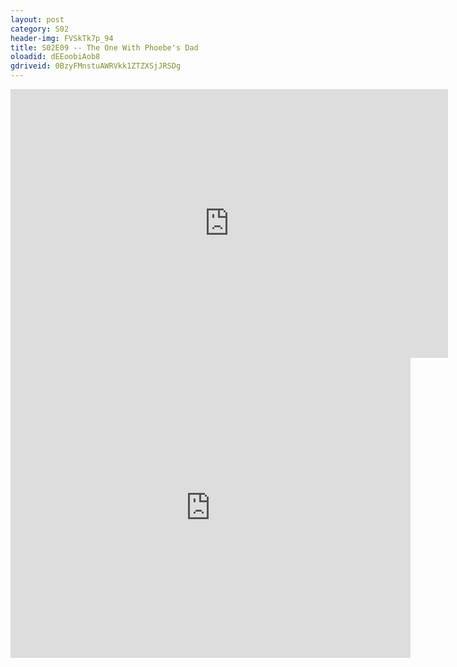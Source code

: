 ```yaml
---
layout: post 
category: S02 
header-img: FVSkTk7p_94 
title: S02E09 -- The One With Phoebe's Dad 
oloadid: dEEoobiAob8 
gdriveid: 0BzyFMnstuAWRVkk1ZTZXSjJRSDg 
--- 
```

<!--more--> 
<iframe src='https://openload.co/embed/dEEoobiAob8/' width='700' height='430' frameborder='0' scrolling='no' allowfullscreen='allowfullscreen'></iframe> 
<iframe src='https://drive.google.com/file/d/0BzyFMnstuAWRVkk1ZTZXSjJRSDg/preview' width='640' height='480' frameborder='0' scrolling='no' allowfullscreen='allowfullscreen'></iframe> 